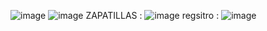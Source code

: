 ![image](https://github.com/dvd-2008/examen_angular/assets/128089437/6676a6fb-f556-49a0-805c-3a3da6eb9d53)
![image](https://github.com/dvd-2008/examen_angular/assets/128089437/4ee4e8a8-0cbb-46fa-8a15-b54a94254d9e)
ZAPATILLAS :
![image](https://github.com/dvd-2008/examen_angular/assets/128089437/59126cf2-63cb-4dad-b8b7-ff5dca24190a)
regsitro :
![image](https://github.com/dvd-2008/examen_angular/assets/128089437/63422871-c096-4bce-af18-11e53c1e5e2f)
